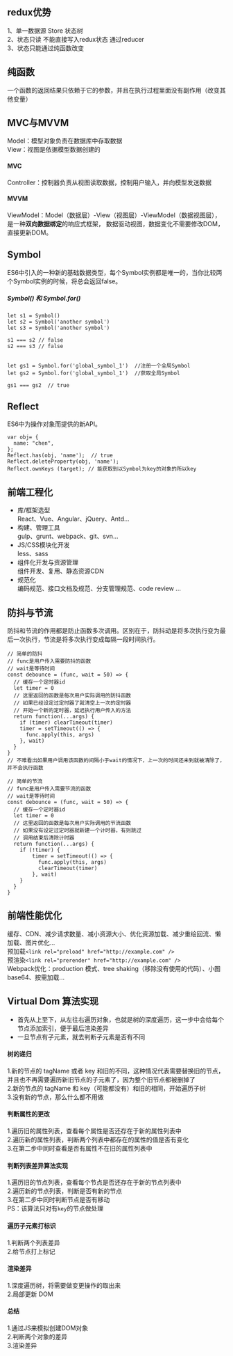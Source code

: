 ## redux优势
1、单一数据源 Store 状态树  
2、状态只读 不能直接写入redux状态 通过reducer  
3、状态只能通过纯函数改变
  
## 纯函数
一个函数的返回结果只依赖于它的参数，并且在执行过程里面没有副作用（改变其他变量）
  
## MVC与MVVM
Model：模型对象负责在数据库中存取数据  
View：视图是依据模型数据创建的  

#### MVC
Controller：控制器负责从视图读取数据，控制用户输入，并向模型发送数据  

#### MVVM
ViewModel：Model（数据层）-View（视图层）-ViewModel（数据视图层），是一种<b>双向数据绑定</b>的响应式框架，
数据驱动视图，数据变化不需要修改DOM，直接更新DOM。

## Symbol
ES6中引入的一种新的基础数据类型，每个Symbol实例都是唯一的，当你比较两个Symbol实例的时候，将总会返回false。
##### Symbol() 和 Symbol.for()
``` JS
let s1 = Symbol()
let s2 = Symbol('another symbol')
let s3 = Symbol('another symbol')

s1 === s2 // false
s2 === s3 // false


let gs1 = Symbol.for('global_symbol_1')  //注册一个全局Symbol
let gs2 = Symbol.for('global_symbol_1')  //获取全局Symbol

gs1 === gs2  // true
```
## Reflect
ES6中为操作对象而提供的新API。  
``` JS  
var obj= {
  name: "chen",
};
Reflect.has(obj, 'name');  // true
Reflect.deleteProperty(obj, 'name');
Reflect.ownKeys (target); // 能获取到以Symbol为key的对象的所以key
```

## 前端工程化
* 库/框架选型  
React、Vue、Angular、jQuery、Antd...  
* 构建、管理工具  
gulp、grunt、webpack、git、svn...
* JS/CSS模块化开发  
less、sass
* 组件化开发与资源管理  
组件开发、复用、静态资源CDN
* 规范化  
编码规范、接口文档及规范、分支管理规范、code review ...

## 防抖与节流
防抖和节流的作用都是防止函数多次调用。区别在于，防抖动是将多次执行变为最后一次执行，节流是将多次执行变成每隔一段时间执行。
 ``` JS
 // 简单的防抖
 // func是用户传入需要防抖的函数
 // wait是等待时间
 const debounce = (func, wait = 50) => {
   // 缓存一个定时器id
   let timer = 0
   // 这里返回的函数是每次用户实际调用的防抖函数
   // 如果已经设定过定时器了就清空上一次的定时器
   // 开始一个新的定时器，延迟执行用户传入的方法
   return function(...args) {
     if (timer) clearTimeout(timer)
     timer = setTimeout(() => {
       func.apply(this, args)
     }, wait)
   }
 }
 // 不难看出如果用户调用该函数的间隔小于wait的情况下，上一次的时间还未到就被清除了，并不会执行函数
 ```
 ``` JS
 // 简单的节流
 // func是用户传入需要节流的函数
 // wait是等待时间
 const debounce = (func, wait = 50) => {
   // 缓存一个定时器id
   let timer = 0
   // 这里返回的函数是每次用户实际调用的节流函数
   // 如果没有设定过定时器就新建一个计时器，有则跳过
   // 调用结束后清除计时器
   return function(...args) {
     if (!timer) {
         timer = setTimeout(() => {
           func.apply(this, args)
           clearTimeout(timer)
         }, wait)
     }
   }
 }
 ```
 
 ## 前端性能优化
缓存、CDN、减少请求数量、减小资源大小、优化资源加载、减少重绘回流、懒加载、图片优化...  
预加载`<link rel="preload" href="http://example.com" />`  
预渲染`<link rel="prerender" href="http://example.com" />`  
Webpack优化：production 模式、tree shaking（移除没有使用的代码）、小图base64、按需加载...

## Virtual Dom 算法实现
* 首先从上至下，从左往右遍历对象，也就是树的深度遍历，这一步中会给每个节点添加索引，便于最后渲染差异
* 一旦节点有子元素，就去判断子元素是否有不同
#### 树的递归
1.新的节点的 tagName 或者 key 和旧的不同，这种情况代表需要替换旧的节点，并且也不再需要遍历新旧节点的子元素了，因为整个旧节点都被删掉了  
2.新的节点的 tagName 和 key（可能都没有）和旧的相同，开始遍历子树  
3.没有新的节点，那么什么都不用做
#### 判断属性的更改
1.遍历旧的属性列表，查看每个属性是否还存在于新的属性列表中  
2.遍历新的属性列表，判断两个列表中都存在的属性的值是否有变化  
3.在第二步中同时查看是否有属性不在旧的属性列表中
#### 判断列表差异算法实现
1.遍历旧的节点列表，查看每个节点是否还存在于新的节点列表中  
2.遍历新的节点列表，判断是否有新的节点  
3.在第二步中同时判断节点是否有移动  
PS：该算法只对有`key`的节点做处理
#### 遍历子元素打标识
1.判断两个列表差异  
2.给节点打上标记
#### 渲染差异
1.深度遍历树，将需要做变更操作的取出来  
2.局部更新 DOM
#### 总结
1.通过JS来模拟创建DOM对象  
2.判断两个对象的差异  
3.渲染差异
